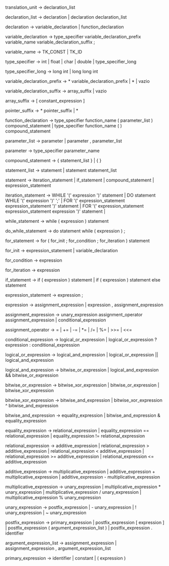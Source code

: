 translation_unit -> declaration_list

declaration_list -> declaration | declaration declaration_list

declaration -> variable_declaration | function_declaration

variable_declaration -> type_specifier variable_declaration_prefix variable_name variable_declaration_suffix ;

variable_name -> TK_CONST | TK_ID

type_specifier -> int | float | char | double | type_specifier_long

type_specifier_long -> long int | long long int

variable_declaration_prefix -> * variable_declaration_prefix | * | vazio

variable_declaration_suffix -> array_suffix | vazio

array_suffix -> [ constant_expression ]
 
pointer_suffix -> * pointer_suffix | *

function_declaration -> 
   type_specifier function_name ( parameter_list ) compound_statement | 
   type_specifier function_name ( ) compound_statement

parameter_list -> parameter | parameter , parameter_list

parameter -> type_specifier parameter_name

compound_statement -> { statement_list }  | { }

statement_list -> statement | statement statement_list

statement -> iteration_statement | if_statement | compound_statement | expression_statement

iteration_statement -> 
   WHILE '(' expression ')' statement |
   DO statement WHILE '(' expression ')' ';' |
   FOR '(' expression_statement expression_statement ')' statement |
   FOR '(' expression_statement expression_statement expression ')' statement |

while_statement -> while ( expression ) statement

do_while_statement -> do statement while ( expression ) ;

for_statement -> for ( for_init ; for_condition ; for_iteration ) statement

for_init -> expression_statement | variable_declaration

for_condition -> expression

for_iteration -> expression

if_statement -> if ( expression ) statement | if ( expression ) statement else statement

expression_statement -> expression ;

expression -> assignment_expression | expression , assignment_expression

assignment_expression -> unary_expression assignment_operator assignment_expression | conditional_expression

assignment_operator -> = | += | -= | *= | /= | %= | >>= | <<=

conditional_expression -> logical_or_expression | logical_or_expression ? expression : conditional_expression

logical_or_expression -> logical_and_expression | logical_or_expression || logical_and_expression

logical_and_expression -> bitwise_or_expression | logical_and_expression && bitwise_or_expression

bitwise_or_expression -> bitwise_xor_expression | bitwise_or_expression | bitwise_xor_expression

bitwise_xor_expression -> bitwise_and_expression | bitwise_xor_expression ^ bitwise_and_expression

bitwise_and_expression -> equality_expression | bitwise_and_expression & equality_expression

equality_expression -> relational_expression | equality_expression == relational_expression | equality_expression != relational_expression

relational_expression -> additive_expression | relational_expression > additive_expression | relational_expression < additive_expression | relational_expression >= additive_expression | relational_expression <= additive_expression

additive_expression -> multiplicative_expression | additive_expression + multiplicative_expression | additive_expression - multiplicative_expression

multiplicative_expression -> unary_expression | multiplicative_expression * unary_expression | multiplicative_expression / unary_expression | multiplicative_expression % unary_expression

unary_expression -> postfix_expression | - unary_expression | ! unary_expression | ~ unary_expression

postfix_expression -> primary_expression | postfix_expression [ expression ] | postfix_expression ( argument_expression_list ) | postfix_expression . identifier

argument_expression_list -> assignment_expression | assignment_expression , argument_expression_list

primary_expression -> identifier | constant | ( expression )